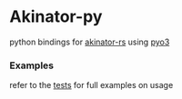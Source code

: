 # Akinator-py
python bindings for [akinator-rs](https://github.com/Tom-the-Bomb/akinator-rs) using [pyo3](https://pyo3.rs)

### Examples
refer to the [tests](https://github.com/Tom-the-Bomb/akinator.py/tree/master/tests) for full examples on usage